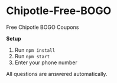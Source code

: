 # Chipotle-Free-BOGO
Free Chipotle BOGO Coupons


**Setup**
1. Run ```npm install```
2. Run ```npm start```
3. Enter your phone number

All questions are answered automatically.
